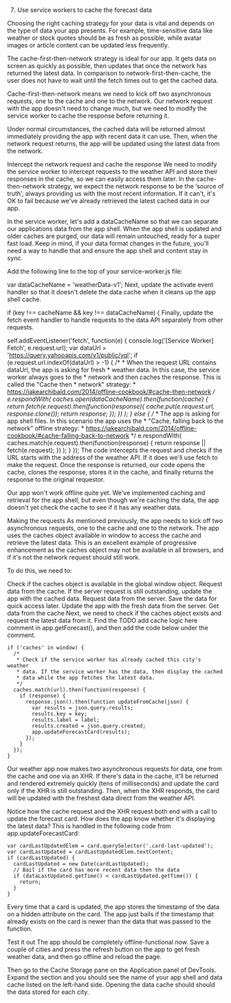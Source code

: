 7. Use service workers to cache the forecast data

Choosing the right caching strategy for your data is vital and depends on the type of data your app presents. For example, time-sensitive data like weather or stock quotes should be as fresh as possible, while avatar images or article content can be updated less frequently.

The cache-first-then-network strategy is ideal for our app. It gets data on screen as quickly as possible, then updates that once the network has returned the latest data. In comparison to network-first-then-cache, the user does not have to wait until the fetch times out to get the cached data.

Cache-first-then-network means we need to kick off two asynchronous requests, one to the cache and one to the network. Our network request with the app doesn't need to change much, but we need to modify the service worker to cache the response before returning it.

Under normal circumstances, the cached data will be returned almost immediately providing the app with recent data it can use. Then, when the network request returns, the app will be updated using the latest data from the network.

Intercept the network request and cache the response
We need to modify the service worker to intercept requests to the weather API and store their responses in the cache, so we can easily access them later. In the cache-then-network strategy, we expect the network response to be the ‘source of truth', always providing us with the most recent information. If it can't, it's OK to fail because we've already retrieved the latest cached data in our app.

In the service worker, let's add a dataCacheName so that we can separate our applications data from the app shell. When the app shell is updated and older caches are purged, our data will remain untouched, ready for a super fast load. Keep in mind, if your data format changes in the future, you'll need a way to handle that and ensure the app shell and content stay in sync.

Add the following line to the top of your service-worker.js file:

var dataCacheName = 'weatherData-v1';
Next, update the activate event handler so that it doesn't delete the data cache when it cleans up the app shell cache.

if (key !== cacheName && key !== dataCacheName) {
Finally, update the fetch event handler to handle requests to the data API separately from other requests.

self.addEventListener('fetch', function(e) {
  console.log('[Service Worker] Fetch', e.request.url);
  var dataUrl = 'https://query.yahooapis.com/v1/public/yql';
  if (e.request.url.indexOf(dataUrl) > -1) {
    /*
     * When the request URL contains dataUrl, the app is asking for fresh
     * weather data. In this case, the service worker always goes to the
     * network and then caches the response. This is called the "Cache then
     * network" strategy:
     * https://jakearchibald.com/2014/offline-cookbook/#cache-then-network
     */
    e.respondWith(
      caches.open(dataCacheName).then(function(cache) {
        return fetch(e.request).then(function(response){
          cache.put(e.request.url, response.clone());
          return response;
        });
      })
    );
  } else {
    /*
     * The app is asking for app shell files. In this scenario the app uses the
     * "Cache, falling back to the network" offline strategy:
     * https://jakearchibald.com/2014/offline-cookbook/#cache-falling-back-to-network
     */
    e.respondWith(
      caches.match(e.request).then(function(response) {
        return response || fetch(e.request);
      })
    );
  }
});
The code intercepts the request and checks if the URL starts with the address of the weather API. If it does we'll use fetch to make the request. Once the response is returned, our code opens the cache, clones the response, stores it in the cache, and finally returns the response to the original requestor.

Our app won't work offline quite yet. We've implemented caching and retrieval for the app shell, but even though we're caching the data, the app doesn't yet check the cache to see if it has any weather data.

Making the requests
As mentioned previously, the app needs to kick off two asynchronous requests, one to the cache and one to the network. The app uses the caches object available in window to access the cache and retrieve the latest data. This is an excellent example of progressive enhancement as the caches object may not be available in all browsers, and if it's not the network request should still work.

To do this, we need to:

Check if the caches object is available in the global window object.
Request data from the cache.
If the server request is still outstanding, update the app with the cached data.
Request data from the server.
Save the data for quick access later.
Update the app with the fresh data from the server.
Get data from the cache
Next, we need to check if the caches object exists and request the latest data from it. Find the TODO add cache logic here comment in app.getForecast(), and then add the code below under the comment.

    if ('caches' in window) {
      /*
       * Check if the service worker has already cached this city's weather
       * data. If the service worker has the data, then display the cached
       * data while the app fetches the latest data.
       */
      caches.match(url).then(function(response) {
        if (response) {
          response.json().then(function updateFromCache(json) {
            var results = json.query.results;
            results.key = key;
            results.label = label;
            results.created = json.query.created;
            app.updateForecastCard(results);
          });
        }
      });
    }
Our weather app now makes two asynchronous requests for data, one from the cache and one via an XHR. If there's data in the cache, it'll be returned and rendered extremely quickly (tens of milliseconds) and update the card only if the XHR is still outstanding. Then, when the XHR responds, the card will be updated with the freshest data direct from the weather API.

Notice how the cache request and the XHR request both end with a call to update the forecast card. How does the app know whether it's displaying the latest data? This is handled in the following code from app.updateForecastCard:

    var cardLastUpdatedElem = card.querySelector('.card-last-updated');
    var cardLastUpdated = cardLastUpdatedElem.textContent;
    if (cardLastUpdated) {
      cardLastUpdated = new Date(cardLastUpdated);
      // Bail if the card has more recent data then the data
      if (dataLastUpdated.getTime() < cardLastUpdated.getTime()) {
        return;
      }
    }
Every time that a card is updated, the app stores the timestamp of the data on a hidden attribute on the card. The app just bails if the timestamp that already exists on the card is newer than the data that was passed to the function.

Test it out
The app should be completely offline-functional now. Save a couple of cities and press the refresh button on the app to get fresh weather data, and then go offline and reload the page.

Then go to the Cache Storage pane on the Application panel of DevTools. Expand the section and you should see the name of your app shell and data cache listed on the left-hand side. Opening the data cache should should the data stored for each city.

